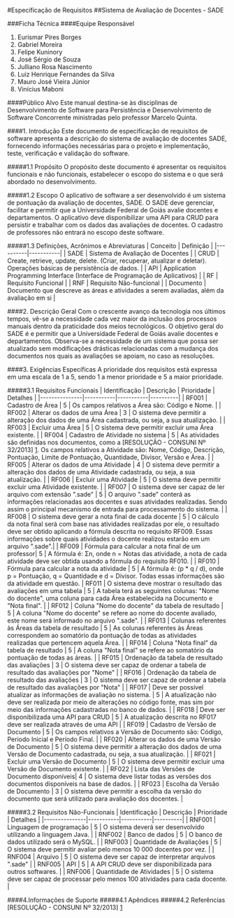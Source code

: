 #Especificação de Requisitos
##Sistema de Avaliação de Docentes - SADE

###Ficha Técnica
####Equipe Responsável
  
1. Eurismar Pires Borges
2. Gabriel Moreira
3. Felipe Kuninory
4. José Sérgio de Souza
5. Julliano Rosa Nascimento 
6. Luiz Henrique Fernandes da Silva 
7. Mauro José Vieira Júnior 
8. Vinícius Maboni 

####Público Alvo
Este manual destina-se às disciplinas de Desenvolvimento de Software para Persistência e Desenvolvimento de Software Concorrente ministradas pelo professor Marcelo Quinta.
  
####1. Introdução
Este documento de especificação de requisitos de software apresenta a descrição do sistema de avaliação de docentes SADE, fornecendo informações necessárias para o projeto e implementação, teste, verificação e validação do software.

#####1.1 Propósito
O propósito deste documento é apresentar os requisitos funcionais e não funcionais, estabelecer o escopo do sistema e o que será abordado no desenvolvimento.
  
#####1.2 Escopo
O aplicativo de software a ser desenvolvido é um sistema de pontuação da avaliação de docentes, SADE. O SADE deve gerenciar, facilitar e permitir que a Universidade Federal de Goiás avalie docentes e departamentos. O aplicativo deve disponibilizar uma API para CRUD para persistir e trabalhar com os dados das avaliações de docentes. O cadastro de professores não entrará no escopo deste software.
  
#####1.3 Definições, Acrônimos e Abreviaturas
| Conceito | Definição |
|----------|-----------|
| SADE | Sistema de Avaliação de Docentes |
| CRUD | Create, retrieve, update, delete. (Criar, recuperar, atualizar e deletar). Operações básicas de persistência de dados.  |
| API | Application Programming Interface (Interface de Programação de Aplicativos) |
| RF | Requisito Funcional  |
| RNF | Requisito Não-funcional  |
| Documento | Documento que descreve as áreas e atividades a serem avaliadas, além da avaliação em si |

####2. Descrição Geral
Com o crescente avanço da tecnologia nos últimos tempos, vê-se a necessidade cada vez maior da inclusão dos processos manuais dentro da praticidade dos meios tecnológicos.  O objetivo geral do SADE é e permitir que a Universidade Federal de Goiás avalie docentes e departamentos. Observa-se a necessidade de um sistema que possa ser atualizado sem modificações drásticas relacionadas com a mudança dos documentos nos quais as avaliações se apoiam, no caso as resoluções.
  
####3. Exigências Específicas
A prioridade dos requisitos está expressa em uma escala de 1 a 5, sendo 1 a menor prioridade e 5 a maior prioridade.

#####3.1 Requisitos Funcionais
| Identificação | Descrição | Prioridade | Detalhes |
|---------------|-----------|-----------|----------|
| RF001 | Cadastro de Área | 5 | Os campos relativos a Área são: Código e Nome. | 
| RF002 | Alterar os dados de uma Área | 3 | O sistema deve permitir a alteração dos dados de uma Área cadastrada, ou seja, a sua atualização. |
| RF003 | Excluir uma Área | 5 | O sistema deve permitir excluir uma Área existente. |
| RF004 | Cadastro de Atividade no sistema | 5 | As atividades são definidas nos documentos, como a [RESOLUÇÃO - CONSUNI Nº 32/2013] [1]. Os campos relativos a Atividade são: Nome, Código, Descrição, Pontuação, Limite de Pontuação, Quantidade, Divisor, Versão e Área. |
| RF005 | Alterar os dados de uma Atividade | 4 | O sistema deve permitir a alteração dos dados de uma Atividade cadastrada, ou seja, a sua atualização. |
| RF006 | Excluir uma Atividade | 5 | O sistema deve permitir excluir uma Atividade existente. |
| RF007 | O sistema deve ser capaz de ler arquivo com extensão ".sade" | 5 | O arquivo ".sade" conterá as informações relacionadas aos docentes e suas atividades realizadas. Sendo assim o principal mecanismo de entrada para processamento do sistema. |
| RF008 | O sistema deve gerar a nota final de cada docente | 5 | O cálculo da nota final será com base nas atividades realizadas por ele, o resultado deve ser obtido aplicando a fórmula descrita no requisito RF009. Essas informações sobre quais atividades o docente realizou estarão em um arquivo ".sade".|
| RF009 | Fórmula para calcular a nota final de um professor| 5 | A fórmula é: Σn, onde n = Notas das atividade, a nota de cada atividade deve ser obtida usando a fórmula do requisito RF010. |
| RF010 | Fórmula para calcular a nota da atividade | 5 | A fórmula é: (p * q / d), onde p = Pontuação, q = Quantidade e d = Divisor. Todas essas informações são da atividade em questão.
| RF011 | O sistema deve mostrar o resultado das avaliações em uma tabela | 5 | A tabela terá as seguintes colunas: "Nome do docente", uma coluna para cada Área estabelecida na Documento e "Nota final". |
| RF012 | Coluna "Nome do docente" da tabela de resultado | 5 | A coluna "Nome do docente"  se refere ao nome do docente avaliado, este nome será informado no arquivo ".sade". |
| RF013 | Colunas referentes às Áreas da tabela de resultado | 5 | As colunas referentes às Áreas correspondem ao somatório da pontuação de todas as atividades realizadas que pertencem aquela Área. |
| RF014 | Coluna "Nota final" da tabela de resultado | 5 | A coluna "Nota final" se refere ao somatório da pontuação de todas as áreas. |
| RF015 | Ordenação da tabela de resultado das avaliações | 3 | O sistema deve ser capaz de ordenar a tabela de resultado das avaliações por "Nome" |
| RF016 | Ordenação da tabela de resultado das avaliações | 3 | O sistema deve ser capaz de ordenar a tabela de resultado das avaliações por "Nota" |
| RF017 | Deve ser possível atualizar as informações de avaliação no sistema. | 5 | A atualização não deve ser realizada por meio de alterações no código fonte, mas sim por meio das informações cadastradas no banco de dados. |
| RF018 | Deve ser disponibilizada uma API para CRUD | 5 | A atualização descrita no RF017 deve ser realizada através de uma API |
| RF019 | Cadastro de Versão de Documento | 5 | Os campos relativos a Versão de Documento são: Código, Periodo Inicial e Período Final. |
| RF020 | Alterar os dados de uma Versão de Documento | 5 | O sistema deve permitir a alteração dos dados de uma Versão de Documento cadastrada, ou seja, a sua atualização. |
| RF021 | Excluir uma Versão de Documento | 5 | O sistema deve permitir excluir uma Versão de Documento existente. |
| RF022 | Lista das Versões de Documento disponíveis| 4 | O sistema deve listar todas as versões dos documentos disponíveis na base de dados. |
| RF023 | Escolha da Versão de Documento | 3 | O sistema deve permitir a escolha da versão do documento que será utilizado para avaliação dos docentes. | 

#####3.2 Requisitos Não-Funcionais
| Identificação | Descrição | Prioridade | Detalhes |
|---------------|-----------|-----------|----------|
| RNF001 | Linguagem de programação | 5 | O sistema deverá ser desenvolvido utilizando a linguagem Java. |
| RNF002 | Banco de dados | 5 | O banco de dados utilizado será o MySQL. |
| RNF003 | Quantidade de Avaliações | 5 | O sistema deve permitir avaliar pelo menos 10 000 docentes por vez. |
| RNF004 | Arquivo | 5 | O sistema deve ser capaz de interpretar arquivos ".sade" |
| RNF005 | API | 5 | A API CRUD deve ser disponibilizada para outros softwares. |
| RNF006 | Quantidade de Atividades | 5 | O sistema deve ser capaz de processar pelo menos 100 atividades para cada docente. |

####4.Informações de Suporte
#####4.1 Apêndices
#####4.2 Referências
[RESOLUÇÃO - CONSUNI Nº 32/2013] [1]

[1]: http://www.adufg.org.br/dados/editor3/file/Resolucao_CONSUNI_2013_0032.pdf "RESOLUÇÃO - CONSUNI Nº 32/2013" 
